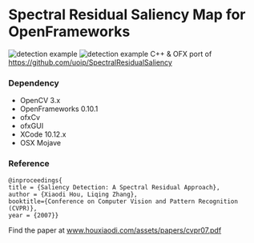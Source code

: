 # Spectral Residual Saliency Map for OpenFrameworks
![detection example]( https://raw.githubusercontent.com/bemoregt/ofxSpectralSaliency-/master/ScrShot%2016.png "saliency map")
![detection example]( https://raw.githubusercontent.com/bemoregt/ofxSpectralSaliency-/master/ScrShot%208.png "saliency map2")
C++ & OFX port of https://github.com/uoip/SpectralResidualSaliency

### Dependency
- OpenCV 3.x
- OpenFrameworks 0.10.1
- ofxCv
- ofxGUI
- XCode 10.12.x
- OSX Mojave

### Reference
```
@inproceedings{
title = {Saliency Detection: A Spectral Residual Approach},
author = {Xiaodi Hou, Liqing Zhang},
booktitle={Conference on Computer Vision and Pattern Recognition (CVPR)},
year = {2007}}
```
Find the paper at www.houxiaodi.com/assets/papers/cvpr07.pdf
